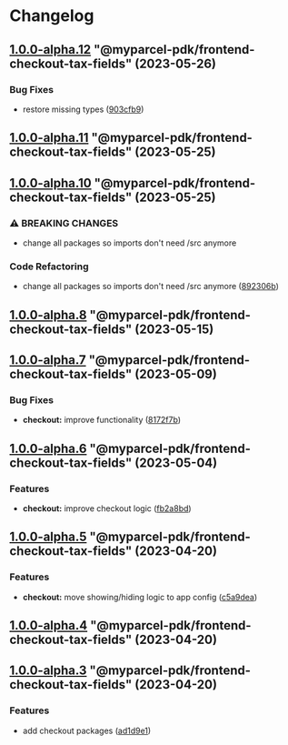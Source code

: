 # Changelog

<!-- MONODEPLOY:BELOW -->

## [1.0.0-alpha.12](https://github/myparcelnl/js-pdk/compare/@myparcel-pdk/frontend-checkout-tax-fields@1.0.0-alpha.11...@myparcel-pdk/frontend-checkout-tax-fields@1.0.0-alpha.12) "@myparcel-pdk/frontend-checkout-tax-fields" (2023-05-26)


### Bug Fixes

* restore missing types ([903cfb9](https://github/myparcelnl/js-pdk/commit/903cfb95f161bb5b49fbb91c4f96a7e44c524db8))




## [1.0.0-alpha.11](https://github/myparcelnl/js-pdk/compare/@myparcel-pdk/frontend-checkout-tax-fields@1.0.0-alpha.10...@myparcel-pdk/frontend-checkout-tax-fields@1.0.0-alpha.11) "@myparcel-pdk/frontend-checkout-tax-fields" (2023-05-25)




## [1.0.0-alpha.10](https://github/myparcelnl/js-pdk/compare/@myparcel-pdk/frontend-checkout-tax-fields@1.0.0-alpha.9...@myparcel-pdk/frontend-checkout-tax-fields@1.0.0-alpha.10) "@myparcel-pdk/frontend-checkout-tax-fields" (2023-05-25)


### ⚠ BREAKING CHANGES

* change all packages so imports don't need /src anymore

### Code Refactoring

* change all packages so imports don't need /src anymore ([892306b](https://github/myparcelnl/js-pdk/commit/892306bd3307fe8d5d011bbf6eb7654f7365347a))




## [1.0.0-alpha.8](https://github/myparcelnl/js-pdk/compare/@myparcel-pdk/frontend-checkout-tax-fields@1.0.0-alpha.7...@myparcel-pdk/frontend-checkout-tax-fields@1.0.0-alpha.8) "@myparcel-pdk/frontend-checkout-tax-fields" (2023-05-15)




## [1.0.0-alpha.7](https://github/myparcelnl/js-pdk/compare/@myparcel-pdk/frontend-checkout-tax-fields@1.0.0-alpha.6...@myparcel-pdk/frontend-checkout-tax-fields@1.0.0-alpha.7) "@myparcel-pdk/frontend-checkout-tax-fields" (2023-05-09)


### Bug Fixes

* **checkout:** improve functionality ([8172f7b](https://github/myparcelnl/js-pdk/commit/8172f7b72182253b87a5ab611f1aa9807cc6e63c))




## [1.0.0-alpha.6](https://github/myparcelnl/js-pdk/compare/@myparcel-pdk/frontend-checkout-tax-fields@1.0.0-alpha.5...@myparcel-pdk/frontend-checkout-tax-fields@1.0.0-alpha.6) "@myparcel-pdk/frontend-checkout-tax-fields" (2023-05-04)


### Features

* **checkout:** improve checkout logic ([fb2a8bd](https://github/myparcelnl/js-pdk/commit/fb2a8bd4b9404cac0fe600526d85465e3a1ee5f9))




## [1.0.0-alpha.5](https://github/myparcelnl/js-pdk/compare/@myparcel-pdk/frontend-checkout-tax-fields@1.0.0-alpha.4...@myparcel-pdk/frontend-checkout-tax-fields@1.0.0-alpha.5) "@myparcel-pdk/frontend-checkout-tax-fields" (2023-04-20)


### Features

* **checkout:** move showing/hiding logic to app config ([c5a9dea](https://github/myparcelnl/js-pdk/commit/c5a9dea4463efb3d293406e05fa010312faca76a))




## [1.0.0-alpha.4](https://github/myparcelnl/js-pdk/compare/@myparcel-pdk/frontend-checkout-tax-fields@1.0.0-alpha.3...@myparcel-pdk/frontend-checkout-tax-fields@1.0.0-alpha.4) "@myparcel-pdk/frontend-checkout-tax-fields" (2023-04-20)




## [1.0.0-alpha.3](https://github/myparcelnl/js-pdk/compare/@myparcel-pdk/frontend-checkout-tax-fields@1.0.0-alpha.2...@myparcel-pdk/frontend-checkout-tax-fields@1.0.0-alpha.3) "@myparcel-pdk/frontend-checkout-tax-fields" (2023-04-20)


### Features

* add checkout packages ([ad1d9e1](https://github/myparcelnl/js-pdk/commit/ad1d9e1f027af9e6124f8266f64edc0509e22a9d))


